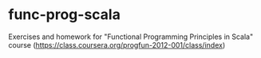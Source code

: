 func-prog-scala
===============

Exercises and homework for "Functional Programming Principles in Scala" course (https://class.coursera.org/progfun-2012-001/class/index)